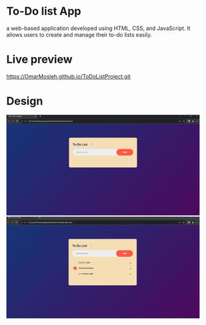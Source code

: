 
# To-Do list App

a web-based application developed using HTML, CSS, and JavaScript. It allows users to create and manage their to-do lists easily.

# Live preview
https://OmarMosleh.github.io/ToDoListProject.git 
# Design

![Design preview for the laptop](./design/home%20page.png)
![Design preview for the laptop](./design/tasks%20.png)
